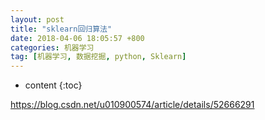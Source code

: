 ```yaml
---
layout: post
title: "sklearn回归算法"
date: 2018-04-06 18:05:57 +800
categories: 机器学习
tag: [机器学习, 数据挖掘, python, Sklearn]
---
```

* content
{:toc}


https://blog.csdn.net/u010900574/article/details/52666291